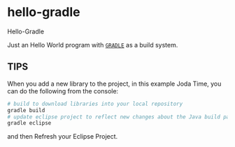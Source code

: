 # hello-gradle
Hello-Gradle

Just an Hello World program with [`GRADLE`](http://gradle.org/) as a build system.

## TIPS

When you add a new library to the project, in this example Joda Time, you can do the following from the console:

```sh
# build to download libraries into your local repository
gradle build
# update eclipse project to reflect new changes about the Java build path
gradle eclipse
``` 
and then Refresh your Eclipse Project.

